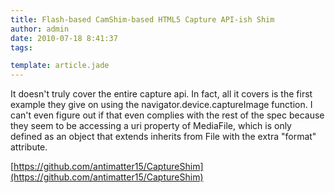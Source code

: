 ```yaml
---
title: Flash-based CamShim-based HTML5 Capture API-ish Shim
author: admin
date: 2010-07-18 8:41:37
tags: 

template: article.jade
---
```


It doesn't truly cover the entire capture api. In fact, all it covers is the first example they give on using the navigator.device.captureImage function. I can't even figure out if that even complies with the rest of the spec because they seem to be accessing a uri property of MediaFile, which is only defined as an object that extends inherits from File with the extra "format" attribute.

[https://github.com/antimatter15/CaptureShim](https://github.com/antimatter15/CaptureShim)
